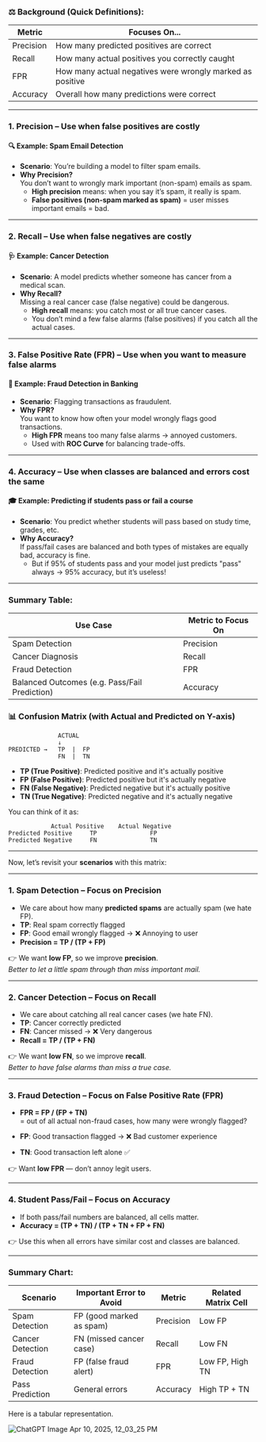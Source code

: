 

### ⚖️ Background (Quick Definitions):

| Metric         | Focuses On...                              |
|----------------|--------------------------------------------|
| Precision      | How many predicted positives are correct   |
| Recall         | How many actual positives you correctly caught |
| FPR            | How many actual negatives were wrongly marked as positive |
| Accuracy       | Overall how many predictions were correct  |

---

### 1. **Precision** – Use when **false positives are costly**  
#### 🔍 Example: Spam Email Detection  
- **Scenario**: You’re building a model to filter spam emails.
- **Why Precision?**  
  You don’t want to wrongly mark important (non-spam) emails as spam.  
  - **High precision** means: when you say it’s spam, it really is spam.
  - **False positives (non-spam marked as spam)** = user misses important emails = bad.

---

### 2. **Recall** – Use when **false negatives are costly**  
#### 🩺 Example: Cancer Detection  
- **Scenario**: A model predicts whether someone has cancer from a medical scan.
- **Why Recall?**  
  Missing a real cancer case (false negative) could be dangerous.
  - **High recall** means: you catch most or all true cancer cases.
  - You don’t mind a few false alarms (false positives) if you catch all the actual cases.

---

### 3. **False Positive Rate (FPR)** – Use when you want to measure **false alarms**  
#### 🚨 Example: Fraud Detection in Banking  
- **Scenario**: Flagging transactions as fraudulent.
- **Why FPR?**  
  You want to know how often your model wrongly flags good transactions.
  - **High FPR** means too many false alarms → annoyed customers.
  - Used with **ROC Curve** for balancing trade-offs.

---

### 4. **Accuracy** – Use when **classes are balanced** and **errors cost the same**  
#### 🎓 Example: Predicting if students pass or fail a course  
- **Scenario**: You predict whether students will pass based on study time, grades, etc.
- **Why Accuracy?**  
  If pass/fail cases are balanced and both types of mistakes are equally bad, accuracy is fine.
  - But if 95% of students pass and your model just predicts "pass" always → 95% accuracy, but it’s useless!

---

### Summary Table:

| Use Case                  | Metric to Focus On |
|---------------------------|--------------------|
| Spam Detection            | Precision          |
| Cancer Diagnosis          | Recall             |
| Fraud Detection           | FPR                |
| Balanced Outcomes (e.g. Pass/Fail Prediction) | Accuracy           |



### 📊 Confusion Matrix (with **Actual and Predicted on Y-axis**)

```
              ACTUAL
              ↓
PREDICTED →   TP  |  FP  
              FN  |  TN
```

- **TP (True Positive)**: Predicted positive and it's actually positive  
- **FP (False Positive)**: Predicted positive but it's actually negative  
- **FN (False Negative)**: Predicted negative but it's actually positive  
- **TN (True Negative)**: Predicted negative and it's actually negative  

You can think of it as:
```
            Actual Positive    Actual Negative
Predicted Positive     TP               FP
Predicted Negative     FN               TN
```

---

Now, let’s revisit your **scenarios** with this matrix:

---

### 1. **Spam Detection – Focus on Precision**
- We care about how many **predicted spams** are actually spam (we hate FP).
- **TP**: Real spam correctly flagged  
- **FP**: Good email wrongly flagged → ❌ Annoying to user  
- **Precision = TP / (TP + FP)**

👉 We want **low FP**, so we improve **precision**.  
*Better to let a little spam through than miss important mail.*

---

### 2. **Cancer Detection – Focus on Recall**
- We care about catching all real cancer cases (we hate FN).
- **TP**: Cancer correctly predicted  
- **FN**: Cancer missed → ❌ Very dangerous  
- **Recall = TP / (TP + FN)**

👉 We want **low FN**, so we improve **recall**.  
*Better to have false alarms than miss a true case.*

---

### 3. **Fraud Detection – Focus on False Positive Rate (FPR)**
- **FPR = FP / (FP + TN)**  
  = out of all actual non-fraud cases, how many were wrongly flagged?

- **FP**: Good transaction flagged → ❌ Bad customer experience  
- **TN**: Good transaction left alone ✅

👉 Want **low FPR** — don’t annoy legit users.

---

### 4. **Student Pass/Fail – Focus on Accuracy**
- If both pass/fail numbers are balanced, all cells matter.
- **Accuracy = (TP + TN) / (TP + TN + FP + FN)**

👉 Use this when all errors have similar cost and classes are balanced.

---

### Summary Chart:

| Scenario          | Important Error to Avoid | Metric        | Related Matrix Cell |
|------------------|--------------------------|---------------|----------------------|
| Spam Detection   | FP (good marked as spam) | Precision     | Low FP               |
| Cancer Detection | FN (missed cancer case)  | Recall        | Low FN               |
| Fraud Detection  | FP (false fraud alert)   | FPR           | Low FP, High TN      |
| Pass Prediction  | General errors           | Accuracy      | High TP + TN         |


Here is a tabular representation.

![ChatGPT Image Apr 10, 2025, 12_03_25 PM](https://github.com/user-attachments/assets/7149a166-aeca-4a24-9e7e-13a29048de09)


